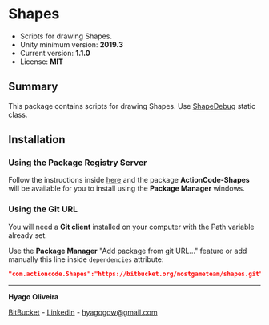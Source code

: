 # Shapes

* Scripts for drawing Shapes.
* Unity minimum version: **2019.3**
* Current version: **1.1.0**
* License: **MIT**

## Summary

This package contains scripts for drawing Shapes. Use [ShapeDebug](https://bitbucket.org/nostgameteam/shapes/src/main/Runtime/ShapeDebug.cs) static class.

## Installation

### Using the Package Registry Server

Follow the instructions inside [here](https://cutt.ly/ukvj1c8) and the package **ActionCode-Shapes** 
will be available for you to install using the **Package Manager** windows.

### Using the Git URL

You will need a **Git client** installed on your computer with the Path variable already set. 

Use the **Package Manager** "Add package from git URL..." feature or add manually this line inside `dependencies` attribute: 

```json
"com.actioncode.Shapes":"https://bitbucket.org/nostgameteam/shapes.git"
```
---

**Hyago Oliveira**

[BitBucket](https://bitbucket.org/HyagoGow/) -
[LinkedIn](https://www.linkedin.com/in/hyago-oliveira/) -
<hyagogow@gmail.com>